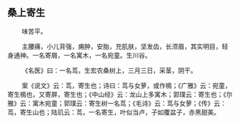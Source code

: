 ## 桑上寄生
<p>&emsp;&emsp;
味苦平。
</p>
<p>&emsp;&emsp;
主腰痛，小儿背强，痈肿，安胎，充肌肤，坚发齿，长须眉，其实明目，轻身通神。一名寄屑，一名寓木，一名宛童。生川谷。
</p>
<p>&emsp;&emsp;
《名医》曰：一名茑，生宏农桑树上，三月三日，采茎，阴干。
</p>
<p>&emsp;&emsp;
案《说文》云：茑，寄生也；诗曰：茑与女萝，或作樢；《广雅》云：宛童，寄生樢也，又寄屏，寄生也；《中山经》云：龙山上多寓木；郭璞云：寄生也；《尔雅》云：寓木宛童；郭璞云：寄生树一名茑；《毛诗》云：茑与女萝；《传》云：茑，寄生山也；陆玑云：茑，一名寄生，叶似当卢，子如覆盆子，赤黑甜美。
</p>